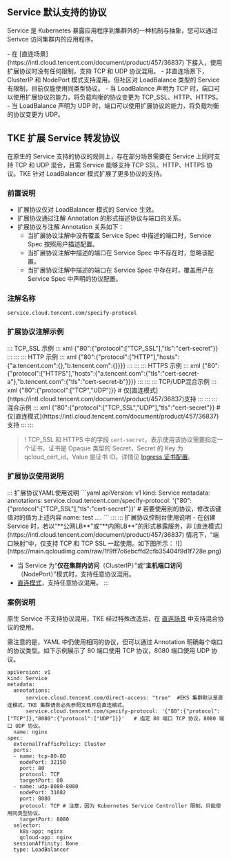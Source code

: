 ##  Service 默认支持的协议

 Service 是 Kubernetes 暴露应用程序到集群外的一种机制与抽象，您可以通过 Serivce 访问集群内的应用程序。


<dx-alert infotype="notice" title="">
- 在 [直连场景](https://intl.cloud.tencent.com/document/product/457/36837) 下接入，使用扩展协议时没有任何限制，支持 TCP 和 UDP 协议混用。
- 非直连场景下，ClusterIP 和 NodePort 模式支持混用。但社区对 LoadBalance 类型的 Service 有限制，目前仅能使用同类型协议。
- 当 LoadBalance 声明为 TCP 时，端口可以使用扩展协议的能力，将负载均衡的协议变更为 TCP_SSL、HTTP、HTTPS。
- 当 LoadBalance 声明为 UDP 时，端口可以使用扩展协议的能力，将负载均衡的协议变更为 UDP。
</dx-alert>



## TKE 扩展 Service 转发协议

在原生的 Service 支持的协议的规则上，存在部分场景需要在 Service 上同时支持 TCP 和 UDP 混合，且需 Service 能够支持 TCP SSL、HTTP、HTTPS 协议。TKE 针对 LoadBalancer 模式扩展了更多协议的支持。



### 前置说明

- 扩展协议仅对 LoadBalancer 模式的 Service 生效。
- 扩展协议通过注解 Annotation 的形式描述协议与端口的关系。
- 扩展协议与注解 Annotation 关系如下：
   - 当扩展协议注解中没有覆盖 Service Spec 中描述的端口时，Service Spec 按照用户描述配置。
   - 当扩展协议注解中描述的端口在 Service Spec 中不存在时，忽略该配置。
   - 当扩展协议注解中描述的端口在 Service Spec 中存在时，覆盖用户在 Service Spec 中声明的协议配置。



### 注解名称
`service.cloud.tencent.com/specify-protocol`

### 扩展协议注解示例


<dx-tabs>
::: TCP_SSL 示例
<dx-codeblock>
::: xml 
{"80":{"protocol":["TCP_SSL"],"tls":"cert-secret"}}
:::
</dx-codeblock>
:::
::: HTTP 示例
<dx-codeblock>
::: xml 
{"80":{"protocol":["HTTP"],"hosts":{"a.tencent.com":{},"b.tencent.com":{}}}}
:::
</dx-codeblock>
:::
::: HTTPS 示例
<dx-codeblock>
::: xml 
 {"80":{"protocol":["HTTPS"],"hosts":{"a.tencent.com":{"tls":"cert-secret-a"},"b.tencent.com":{"tls":"cert-secret-b"}}}}
:::
</dx-codeblock>
:::
::: TCP/UDP混合示例
<dx-codeblock>
::: xml 
{"80":{"protocol":["TCP","UDP"]}} # 仅[直连模式](https://intl.cloud.tencent.com/document/product/457/36837)支持
:::
</dx-codeblock>
:::
::: 混合示例
<dx-codeblock>
::: xml 
 {"80":{"protocol":["TCP_SSL","UDP"],"tls":"cert-secret"}} # 仅[直连模式](https://intl.cloud.tencent.com/document/product/457/36837)支持
:::
</dx-codeblock>
:::
</dx-tabs>

>! TCP_SSL 和 HTTPS 中的字段 `cert-secret`，表示使用该协议需要指定一个证书，证书是 Opaque 类型的 Secret，Secret 的 Key 为 qcloud_cert_id，Value 是证书 ID。详情见 [Ingress 证书配置](https://intl.cloud.tencent.com/document/product/457/37016)。


### 扩展协议使用说明
<dx-tabs>
::: 扩展协议YAML使用说明
```yaml
apiVersion: v1
kind: Service
metadata:
    annotations:  
      service.cloud.tencent.com/specify-protocol: '{"80":{"protocol":["TCP_SSL"],"tls":"cert-secret"}}' # 若要使用别的协议，修改该键值对的值为上述内容
    name: test
   ....
```
:::
::: 扩展协议控制台使用说明
- 在创建 Service 时，若以“**公网LB**”或“**内网LB**”的形式暴露服务，非 [直连模式](https://intl.cloud.tencent.com/document/product/457/36837) 情况下，“端口映射”中，仅支持 TCP 和 TCP SSL 一起使用。如下图所示：
![](https://main.qcloudimg.com/raw/1f9ff7c6ebcffd2cfb35404f9d1f728e.png)

- 当 Service 为“**仅在集群内访问**（ClusterIP）”或“**主机端口访问**（NodePort）”模式时，支持任意协议混用。
- [直连模式](https://intl.cloud.tencent.com/document/product/457/36837)，支持任意协议混用。
:::
</dx-tabs>

### 案例说明
原生 Service 不支持协议混用，TKE 经过特殊改造后，在 [直连场景](https://intl.cloud.tencent.com/document/product/457/36837) 中支持混合协议的使用。

需注意的是，YAML 中仍使用相同的协议，但可以通过 Annotation 明确每个端口的协议类型。如下示例展示了 80 端口使用 TCP 协议，8080 端口使用 UDP 协议。


```
apiVersion: v1
kind: Service
metadata:
  annotations:
      service.cloud.tencent.com/direct-access: "true"  #EKS 集群默认是直连模式，TKE 集群请务必先参照文档开启直连模式。
      service.cloud.tencent.com/specify-protocol: '{"80":{"protocol":["TCP"]},"8080":{"protocol":["UDP"]}}'   # 指定 80 端口 TCP 协议，8080 端口 UDP 协议。
  name: nginx
spec:
  externalTrafficPolicy: Cluster
  ports:
  - name: tcp-80-80
    nodePort: 32150
    port: 80
    protocol: TCP 
    targetPort: 80
  - name: udp-8080-8080
    nodePort: 31082
    port: 8080
    protocol: TCP # 注意，因为 Kubernetes Service Controller 限制，只能使用同类型协议。
    targetPort: 8080 
  selector:
    k8s-app: nginx
    qcloud-app: nginx
  sessionAffinity: None
  type: LoadBalancer
```

